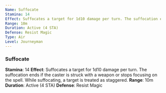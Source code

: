 ```yaml
---
Name: Suffocate
Stamina: 14
Effect: Suffocates a target for 1d10 damage per turn. The suffocation ends if the caster is struck with a weapon or stops focusing on the spell. While suffocating, a target is treated as staggered.
Range: 10m
Duration: Active (4 STA)
Defense: Resist Magic
Type: Air
Level: Journeyman
---
```


### Suffocate
**Stamina**: 14
**Effect**: Suffocates a target for 1d10 damage per turn. The suffocation ends if the caster is struck with a weapon or stops focusing on the spell. While suffocating, a target is treated as staggered.
**Range**: 10m
**Duration**: Active (4 STA)
**Defense**: Resist Magic